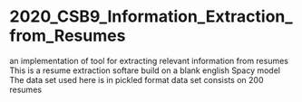 # 2020_CSB9_Information_Extraction_from_Resumes
an implementation of tool for extracting relevant information from resumes
This is a resume extraction softare build on a blank english Spacy model
The data set used here is in pickled format
data set consists on 200 resumes 
